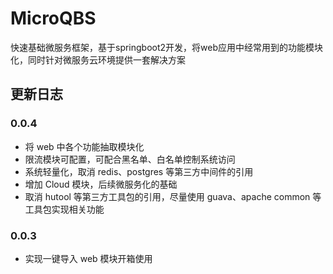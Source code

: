 # MicroQBS
快速基础微服务框架，基于springboot2开发，将web应用中经常用到的功能模块化，同时针对微服务云环境提供一套解决方案

## 更新日志
### 0.0.4
- 将 web 中各个功能抽取模块化
- 限流模块可配置，可配合黑名单、白名单控制系统访问
- 系统轻量化，取消 redis、postgres 等第三方中间件的引用
- 增加 Cloud 模块，后续微服务化的基础
- 取消 hutool 等第三方工具包的引用，尽量使用 guava、apache common 等工具包实现相关功能

### 0.0.3
- 实现一键导入 web 模块开箱使用